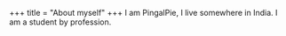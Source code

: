 +++
title = "About myself"
+++
I am PingalPie, I live somewhere in India. I am a student by profession.
